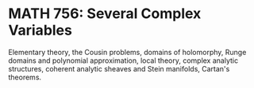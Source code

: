 # MATH 756: Several Complex Variables

Elementary theory, the Cousin problems, domains of holomorphy, Runge domains and polynomial approximation, local theory, complex analytic structures, coherent analytic sheaves and Stein manifolds, Cartan's theorems.